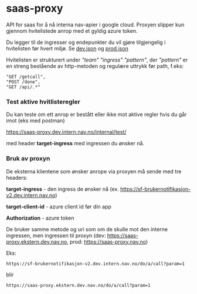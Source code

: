 # saas-proxy
API for saas for å nå interna nav-apier i google cloud.
Proxyen slipper kun gjennom hvitelistede anrop med et gyldig azure token.

Du legger til de ingresser og endepunkter du vil gjøre tilgjengelig i hvitelisten før hvert miljø. Se
[dev.json](https://github.com/navikt/saas-proxy/blob/master/src/main/resources/whitelist/dev.json)
og
[prod.json](https://github.com/navikt/saas-proxy/blob/master/src/main/resources/whitelist/dev.json)

Hvitelisten er strukturert under *"team"* *"ingress"* *"pattern"*, der *"pattern"* er en streng bestående av http-metoden og regulære uttrykk før path, f.eks:
```
"GET /getcall",
"POST /done",
"GET /api/.*"
```

### Test aktive hvitlisteregler
Du kan teste om ett anrop er bestått eller ikke mot aktive regler hvis du går imot (eks med postman)

https://saas-proxy.dev.intern.nav.no/internal/test/<uri-du-vil-testa>

med header **target-ingress** med ingressen du ønsker nå.

### Bruk av proxyn

De eksterna klientene som ønsker anrope via proxyen må sende med tre headers:

**target-ingress** - den ingress de ønsker nå (ex. https://sf-brukernotifikasjon-v2.dev.intern.nav.no)

**target-client-id** - azure client id før din app 

**Authorization** - azure token

De bruker samme metode og uri som om de skulle mot den interne ingressen, men ingressen til proxyn (dev: https://saas-proxy.ekstern.dev.nav.no, prod: https://saas-proxy.nav.no)

Eks:

```
https://sf-brukernotifikasjon-v2.dev.intern.nav.no/do/a/call?param=1
```
blir
```
https://saas-proxy.ekstern.dev.nav.no/do/a/call?param=1
```






